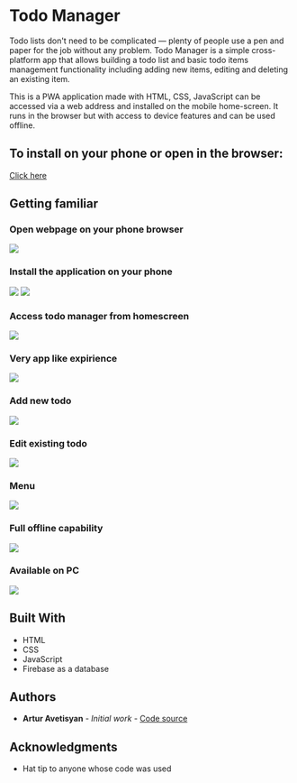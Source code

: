 # Todo Manager

Todo lists don't need to be complicated — plenty of people use a pen and paper for the job without any problem.
Todo Manager is a simple cross-platform app that allows building a todo list and basic todo items management functionality including adding new items, editing and deleting an existing item.

This is a PWA application made with HTML, CSS, JavaScript can be accessed via a web address and installed on the mobile home-screen.
It runs in the browser but with access to device features and can be used offline.

## To install on your phone or open in the browser:

[Click here](https://todo-manager-11338.web.app/)

## Getting familiar

### Open webpage on your phone browser

![](https://github.com/aavetisyanIT/TODO-APP-PWA/blob/main/public/img/screenshots/home.PNG)

### Install the application on your phone

![](https://github.com/aavetisyanIT/TODO-APP-PWA/blob/main/public/img/screenshots/homeAdd.PNG)
![](https://github.com/aavetisyanIT/TODO-APP-PWA/blob/main/public/img/screenshots/homeAdd2.PNG)

### Access todo manager from homescreen

![](https://github.com/aavetisyanIT/TODO-APP-PWA/blob/main/public/img/screenshots/screen.PNG)

### Very app like expirience

![](https://github.com/aavetisyanIT/TODO-APP-PWA/blob/main/public/img/screenshots/appHome.PNG)

### Add new todo

![](https://github.com/aavetisyanIT/TODO-APP-PWA/blob/main/public/img/screenshots/appAdd.PNG)

### Edit existing todo

![](https://github.com/aavetisyanIT/TODO-APP-PWA/blob/main/public/img/screenshots/appEdit.PNG)

### Menu

![](https://github.com/aavetisyanIT/TODO-APP-PWA/blob/main/public/img/screenshots/appMenu.PNG)

### Full offline capability

![](https://github.com/aavetisyanIT/TODO-APP-PWA/blob/main/public/img/screenshots/appOff.PNG)

### Available on PC

![](https://github.com/aavetisyanIT/TODO-APP-PWA/blob/main/public/img/screenshots/appOff.PNG)

## Built With

-  HTML
-  CSS
-  JavaScript
-  Firebase as a database

## Authors

-  **Artur Avetisyan** - _Initial work_ - [Code source](https://github.com/aavetisyanIT/TODO-APP-PWA)

## Acknowledgments

-  Hat tip to anyone whose code was used
